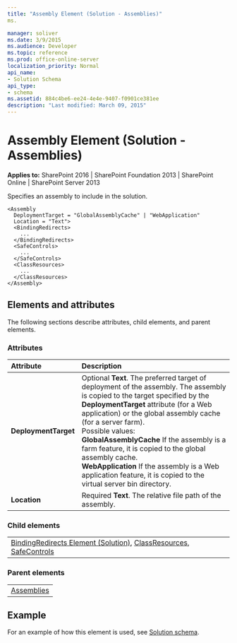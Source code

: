 ```yaml
---
title: "Assembly Element (Solution - Assemblies)"
ms.

manager: soliver
ms.date: 3/9/2015
ms.audience: Developer
ms.topic: reference
ms.prod: office-online-server
localization_priority: Normal
api_name:
- Solution Schema
api_type:
- schema
ms.assetid: 884c4be6-ee24-4e4e-9407-f0901ce381ee
description: "Last modified: March 09, 2015"
---
```


# Assembly Element (Solution - Assemblies)

 
  
 **Applies to:** SharePoint 2016 | SharePoint Foundation 2013 | SharePoint Online | SharePoint Server 2013
  
Specifies an assembly to include in the solution.
  
```
<Assembly
  DeploymentTarget = "GlobalAssemblyCache" | "WebApplication"
  Location = "Text">
  <BindingRedirects>
    ...
  </BindingRedirects>
  <SafeControls>
    ...
  </SafeControls>
  <ClassResources>
    ...
  </ClassResources>
</Assembly>
```

## Elements and attributes

The following sections describe attributes, child elements, and parent elements.

### Attributes

|**Attribute**|**Description**|
|:-----|:-----|
|**DeploymentTarget** <br/> | Optional **Text**. The preferred target of deployment of the assembly. The assembly is copied to the target specified by the **DeploymentTarget** attribute (for a Web application) or the global assembly cache (for a server farm).  <br/>  Possible values:  <br/> **GlobalAssemblyCache** If the assembly is a farm feature, it is copied to the global assembly cache.  <br/> **WebApplication** If the assembly is a Web application feature, it is copied to the virtual server bin directory.  <br/> |
|**Location** <br/> |Required **Text**. The relative file path of the assembly.  <br/> |
   
### Child elements

||
|:-----|
|[BindingRedirects Element (Solution)](bindingredirects-element-solution.md), [ClassResources](classresources-element-solution.md), [SafeControls](safecontrols-element-solution.md)|
   
### Parent elements

||
|:-----|
|[Assemblies](assemblies-element-solutionassemblies.md)|
   
## Example

For an example of how this element is used, see [Solution schema](solution-schema.md).
  

